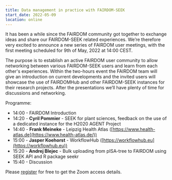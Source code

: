 ```yaml
---
title: Data management in practice with FAIRDOM-SEEK
start_date: 2022-05-09
location: online
---
```


It has been a while since the FAIRDOM community got together to exchange ideas and share our FAIRDOM-SEEK related experiences. 
We’re therefore very excited to announce a new series of FAIRDOM user meetings, with the first meeting scheduled for 9th of May, 2022 at 14:00 CEST.

The purpose is to establish an active FAIRDOM user community to allow networking between various FAIRDOM-SEEK users and learn from each other's experiences. 
Within the two-hours event the FAIRDOM team will give an introduction on current developments and the invited users will showcase the use of FAIRDOMHub and other FAIRDOM-SEEK instances for their research projects. After the presentations we’ll have plenty of time for discussions and networking. 

Programme:
  * 14:00 - FAIRDOM Introduction
  * 14:20 - **Cyril Pommier** - SEEK for plant sciences, feedback on the use of a dedicated instance for the H2020 AGENT Project
  * 14:40 - **Frank Meineke** - Leipzig Health Atlas ([https://www.health-atlas.de](https://www.health-atlas.de/))
  * 15:00 - **Jasper Koehorst** - WorkflowHub ([https://workflowhub.eu](https://workflowhub.eu))
  * 15:20 - **Andrej Blejec** - Bulk uploading from pISA-tree to FAIRDOM using SEEK API and R package seekr
  * 15:40 - Discussion


Please [register](https://kta-email.zoom.us/meeting/register/tJcucuGrqDsoGNQmGSvYQ0oI4_eOB_AScmRF) for free to get the Zoom access details.


  
